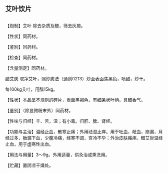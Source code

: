 ## 艾叶饮片

## 

## 

【炮制】艾叶 除去杂质及梗，筛去灰屑。

【性状】同药材。

【鉴别】同药材。

【检查】同药材。

【含量测定】同药材。

醋艾炭 取净艾叶，照炒炭法（通则0213）炒至表面焦黑色，喷醋，炒干。

每100kg艾叶，用醋15kg。

【性状】本品呈不规则的碎片，表面黑褐色，有细条状叶柄。具醋香气。

【鉴别】（除显微粉末外）同药材。

【性味与归经】辛、苦，温；有小毒。归肝、脾、肾经。

【功能与主治】温经止血，散寒止痛；外用祛湿止痒。用于吐血，衄血，崩漏，月经过多，胎漏下血，少腹冷痛，经寒不调，宫冷不孕；外治皮肤瘙痒。醋艾炭温经止血，用于虚寒性出血。

【用法与用量】3～9g。外用适量，供灸治或熏洗用。

【贮藏】置阴凉干燥处。